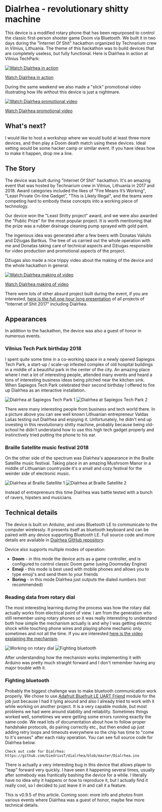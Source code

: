 # Dialrhea - revolutionary shitty machine

This device is a modified rotary phone that has been repurposed to control the classic first-person shooter game Doom via Bluetooth. We built it in two days during the "Internet Of Shit" hackathon organized by Technarium crew in Vilnius, Lithuania. The theme of this hackathon was to build devices that are completely useless, but fully functional. Here is Dialrhea in action at Vilnius TechPark:

[![Watch Dialrhea in action](https://img.youtube.com/vi/YNjw6ZKlyNM/0.jpg)](https://www.youtube.com/watch?v=YNjw6ZKlyNM)

[Watch Dialrhea in action](https://www.youtube.com/watch?v=YNjw6ZKlyNM)

During the same weekend we also made a "slick" promotional video illustrating how life without this device is just a nightmare.

[![Watch Dialrhea promotional video](https://img.youtube.com/vi/RVSE1t3wHlI/0.jpg)](https://www.youtube.com/watch?v=RVSE1t3wHlI)

[Watch Dialrhea promotional video](https://www.youtube.com/watch?v=RVSE1t3wHlI)


## What's next?

I would like to host a workshop where we would build at least three more devices, and then play a Doom death match using these devices. Ideal setting would be some hacker camp or similar event. If you have ideas how to make it happen, drop me a line.


## The Story

The device was built during "Internet Of Shit" hackathon. It's an amazing event that was hosted by Technarium crew in Vilnius, Lithuania in 2017 and 2018. Award categories included the likes of "Fire Means It’s Working", "Least Private On-line Gadget", "This is Likely Illegal", and the teams were competing hard to embody these concepts into a working piece of technology.

Our device won the "Least Shitty project" award, and we were also awarded the "Public Prize" for the most popular project. It is worth mentioning that the prize was a rubber drainage cleaning pump sprayed with gold paint.

The ingenious idea was generated after a few beers with Donatas Valiulis and Džiugas Bartkus. The tree of us carried out the whole operation with me and Donatas taking care of technical aspects and Džiugas responsible for video production and promotional aspects of the project.

Džiugas also made a nice trippy video about the making of the device and the whole hackathon in general.

[![Watch Dialrhea making of video](https://img.youtube.com/vi/nAaBJcYIFyU/0.jpg)](https://www.youtube.com/watch?v=nAaBJcYIFyU)

[Watch Dialrhea making of video](https://www.youtube.com/watch?v=nAaBJcYIFyU)

There were lots of other absurd project built during the event, if you are interested, [here is the full one hour long presentation](https://www.youtube.com/watch?v=fujuv8Wm4F8) of all projects of "Internet of Shit 2017" including Dialrhea.


## Appearances

In addition to the hackathon, the device was also a guest of honor in numerous events.


### Vilnius Tech Park birthday 2018

I spent quite some time in a co-working space in a newly opened Sapiegos Tech Park, a start-up / scale-up infested complex of old hospital buildings in a middle of a beautiful park in the center of the city. An amazing place where I met a lot of interesting people, attended many events and heard a tons of interesting business ideas being pitched near the kitchen sink. When Sapiegos Tech Park celebrated their second birthday I offered to fire up Dialrhea as an interactive installation.

![Dialrhea at Sapiegos Tech Park 1](https://tamulaitis.lt/images/dialrhea/dialrhea-at-sapiegos-tech-park-2019-1.webp)
![Dialrhea at Sapiegos Tech Park 2](https://tamulaitis.lt/images/dialrhea/dialrhea-at-sapiegos-tech-park-2019-2.webp)

There were many interesting people from business and tech world there. In a picture above you can see well known Lithuanian entrepreneur Valdas Lašas testing out Dialrhea and enjoying it. Unfortunately, he didn't end up investing in this revolutionary shitty machine, probably because being old-school he didn't understand how to use this high tech gadget properly and instinctively tried putting the phone to his ear.


### Braille Satellite music festival 2018

On the other side of the spectrum was Dialrhea's appearance in the Braille Satellite music festival. Taking place in an amazing Mushroom Manor in a middle of Lithuanian countryside it's a small and cozy festival for the weirder side of electronic music.

![Dialrhea at Braille Satellite 1](https://tamulaitis.lt/images/dialrhea/dialrhea-at-braille-satellite-2019-1.webp)
![Dialrhea at Braille Satellite 2](https://tamulaitis.lt/images/dialrhea/dialrhea-at-braille-satellite-2019-2.webp)

Instead of entrepreneurs this time Dialrhea was battle tested with a bunch of ravers, hipsters and musicians.

<!--
- Maker Faire 2017 at The Energy and Technology Museum
- No Trolls Allowed 2017 hacker camp
- Empty Brain Resort cultural space
-->


## Technical details

The device is built on Arduino, and uses Bluetooth LE to communicate to the computer wirelessly. It presents itself as bluetooth keyboard and can be paired with any device supporting Bluetooth LE. Full source code and more details are available in [Dialrhea GitHub repository](https://github.com/GiedriusT/dialrhea).

Device also supports multiple modes of operation:
- **Doom** - in this mode the device acts as a game controller, and is configured to control classic Doom game (using Doomsday Engine)
- **Emoji** - this mode is best used with mobile phones and allows you to type emoji's and send them to your friends
- **Boring** - in this mode Dialrhea just outputs the dialed numbers (not recommended)


### Reading data from rotary dial

The most interesting learning during the process was how the rotary dial actually works from electrical point of view. I am from the generation who still remember using rotary phones so it was really interesting to understand both how simple the mechanism actually is and why I was getting electric shock while touching phone wires and playing phone mechanic only sometimes and not all the time. If you are interested [here is the video explaining the mechanism](https://www.youtube.com/watch?v=cLGd6OB8D5k).

![Working on rotary dial](https://tamulaitis.lt/images/dialrhea/dialrhea-rotary-dial.webp)
![Fighting bluetooth](https://tamulaitis.lt/images/dialrhea/dialrhea-fighting-bluetooth.webp)

After understanding how the mechanism works implementing it with Arduino was pretty much straight forward and I don't remember having any major trouble with it.


### Fighting bluetooth

Probably the biggest challenge was to make bluetooth communication work properly. We chose to use [Adafruit Bluefruit LE UART Friend](https://learn.adafruit.com/introducing-the-adafruit-bluefruit-le-uart-friend) module for the job just because I had it lying around and also I already tried to work with it while working on another project. It is a very capable module, but most problems we had were around stability and reliability. Sometimes things worked well, sometimes we were getting some errors running exactly the same code. We read lots of documentation about how to follow proper handshake protocols, do pairing correctly etc., but then ended up just adding retry loops and timeouts everywhere so the chip has time to "come to it's senses" after each risky operation. You can see full source code for Dialrhea below.

```
Check out code for Dialrhea: https://github.com/GiedriusT/dialrhea/blob/master/Dialrhea.ino
```

There is actually a very interesting bug in this device that allows player to "leap" forward very quickly. I have seen it happening several times, usually after somebody was frantically bashing the device for a while. I literally have no idea why it happens or how to reproduce it, but I actually find it really cool, so I decided to just leave it in and call it a feature.

This is v0.9.5 of this article. Coming soon: more info and photos from various events where Dialrhea was a guest of honor, maybe few more technical details.